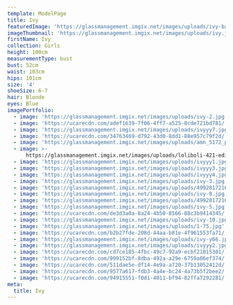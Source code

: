 ```yaml
---
template: ModelPage
title: Ivy
featuredImage: 'https://glassmanagement.imgix.net/images/uploads/ivy-banner.jpg'
imageThumbnail: 'https://glassmanagement.imgix.net/images/uploads/ivy.jpg'
firstName: Ivy
collection: Girls
height: 100cm
measurementType: bust
bust: 52cm
waist: 103cm
hips: 101cm
size: '4'
shoeSize: 6-7
hair: Blonde
eyes: Blue
imagePortfolio:
  - image: 'https://glassmanagement.imgix.net/images/uploads/ivy-2.jpg'
  - image: 'https://ucarecdn.com/adef1639-7f06-4ff7-a525-8cde721bd781/'
  - image: 'https://glassmanagement.imgix.net/images/uploads/ivyyy7.jpg'
  - image: 'https://ucarecdn.com/34763469-d792-43d0-8dd1-88e957c79f2d/'
  - image: 'https://glassmanagement.imgix.net/images/uploads/amn_5172_preview.jpg'
  - image: >-
      https://glassmanagement.imgix.net/images/uploads/loliboli-421-edit-2-copy.jpg
  - image: 'https://glassmanagement.imgix.net/images/uploads/ivyyy1.jpg'
  - image: 'https://glassmanagement.imgix.net/images/uploads/ivyyy3.jpg'
  - image: 'https://glassmanagement.imgix.net/images/uploads/ivyyy4.jpg'
  - image: 'https://glassmanagement.imgix.net/images/uploads/ivy-3.jpg'
  - image: 'https://glassmanagement.imgix.net/images/uploads/4992817216__mg_2889.jpg'
  - image: 'https://glassmanagement.imgix.net/images/uploads/ivy-8.jpg'
  - image: 'https://glassmanagement.imgix.net/images/uploads/4992817216__mg_2952.jpg'
  - image: 'https://glassmanagement.imgix.net/images/uploads/ivy-5.jpg'
  - image: 'https://ucarecdn.com/de3d3a0a-8a24-4b50-8566-88c3b9414345/'
  - image: 'https://glassmanagement.imgix.net/images/uploads/ivy-10.jpg'
  - image: 'https://glassmanagement.imgix.net/images/uploads/1-75.jpg'
  - image: 'https://ucarecdn.com/b2b27fde-208d-44aa-b81e-4f961553fa71/'
  - image: 'https://glassmanagement.imgix.net/images/uploads/ivy-y66.jpg'
  - image: 'https://glassmanagement.imgix.net/images/uploads/ivyyy2.jpg'
  - image: 'https://ucarecdn.com/cd7ce185-4fbc-49c7-92a9-ecbf21015301/'
  - image: 'https://ucarecdn.com/999152bf-8dba-492a-a29e-6759a86ef374/'
  - image: 'https://ucarecdn.com/511dae5e-df14-4e9a-a720-37b13052412d/'
  - image: 'https://ucarecdn.com/9577a617-fdb3-4a4e-bc24-4a73b5f2bee2/'
  - image: 'https://ucarecdn.com/94915551-f0d1-4011-bf94-82ffa7292281/'
meta:
  title: Ivy
---
```


